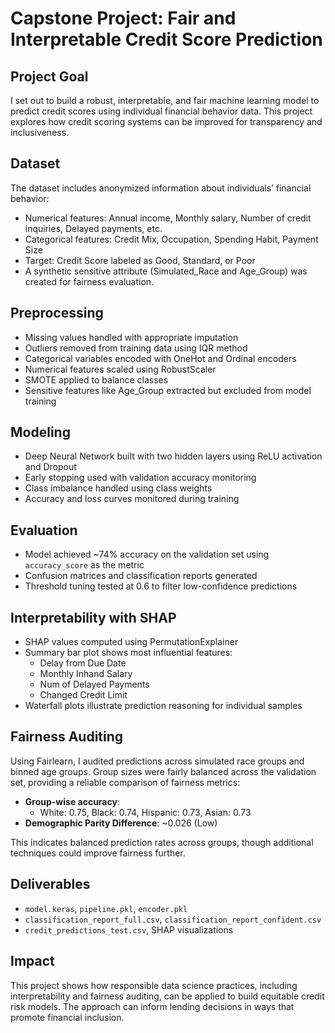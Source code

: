# Capstone Project: Fair and Interpretable Credit Score Prediction

## Project Goal

I set out to build a robust, interpretable, and fair machine learning model to predict credit scores using individual financial behavior data. This project explores how credit scoring systems can be improved for transparency and inclusiveness.

## Dataset

The dataset includes anonymized information about individuals’ financial behavior:

- Numerical features: Annual income, Monthly salary, Number of credit inquiries, Delayed payments, etc.
- Categorical features: Credit Mix, Occupation, Spending Habit, Payment Size
- Target: Credit Score labeled as Good, Standard, or Poor
- A synthetic sensitive attribute (Simulated_Race and Age_Group) was created for fairness evaluation.

## Preprocessing

- Missing values handled with appropriate imputation
- Outliers removed from training data using IQR method
- Categorical variables encoded with OneHot and Ordinal encoders
- Numerical features scaled using RobustScaler
- SMOTE applied to balance classes
- Sensitive features like Age_Group extracted but excluded from model training

## Modeling

- Deep Neural Network built with two hidden layers using ReLU activation and Dropout
- Early stopping used with validation accuracy monitoring
- Class imbalance handled using class weights
- Accuracy and loss curves monitored during training

## Evaluation

- Model achieved ~74% accuracy on the validation set using `accuracy_score` as the metric
- Confusion matrices and classification reports generated
- Threshold tuning tested at 0.6 to filter low-confidence predictions

## Interpretability with SHAP

- SHAP values computed using PermutationExplainer
- Summary bar plot shows most influential features:
  - Delay from Due Date
  - Monthly Inhand Salary
  - Num of Delayed Payments
  - Changed Credit Limit
- Waterfall plots illustrate prediction reasoning for individual samples

## Fairness Auditing

Using Fairlearn, I audited predictions across simulated race groups and binned age groups. Group sizes were fairly balanced across the validation set, providing a reliable comparison of fairness metrics:

- **Group-wise accuracy**:
  - White: 0.75, Black: 0.74, Hispanic: 0.73, Asian: 0.73
- **Demographic Parity Difference**: ~0.026 (Low)

This indicates balanced prediction rates across groups, though additional techniques could improve fairness further.

## Deliverables

- `model.keras`, `pipeline.pkl`, `encoder.pkl`
- `classification_report_full.csv`, `classification_report_confident.csv`
- `credit_predictions_test.csv`, SHAP visualizations

## Impact

This project shows how responsible data science practices, including interpretability and fairness auditing, can be applied to build equitable credit risk models. The approach can inform lending decisions in ways that promote financial inclusion.
